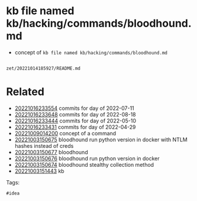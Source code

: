 # kb file named kb/hacking/commands/bloodhound.md

- concept of `kb file named kb/hacking/commands/bloodhound.md`

```
```

` zet/20221014185927/README.md `

# Related

- [20221016233554](/zet/20221016233554/README.md) commits for day of 2022-07-11
- [20221016233648](/zet/20221016233648/README.md) commits for day of 2022-08-18
- [20221016233444](/zet/20221016233444/README.md) commits for day of 2022-05-10
- [20221016233431](/zet/20221016233431/README.md) commits for day of 2022-04-29
- [20221009014200](/zet/20221009014200/README.md) concept of a command
- [20221003150675](/zet/20221003150675/README.md) bloodhound run python version in docker with NTLM hashes instead of creds
- [20221003150677](/zet/20221003150677/README.md) bloodhound
- [20221003150676](/zet/20221003150676/README.md) bloodhound run python version in docker
- [20221003150674](/zet/20221003150674/README.md) bloodhound stealthy collection method
- [20221003151443](/zet/20221003151443/README.md) kb

Tags:

    #idea
